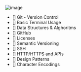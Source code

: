 ![image](https://raw.githubusercontent.com/kamranahmedse/developer-roadmap/master/img/intro.png)

 - [] Git - Version Control
 - [] Basic Terminal Usage
 - [] Data Structures & Alghoritms
 - [] GitHub
 - [] Licenses
 - [] Semantic Versioning
 - [] SSH
 - [] HTTP/HTTPS and APIs
 - [] Design Patterns
 - [] Character Encodings
